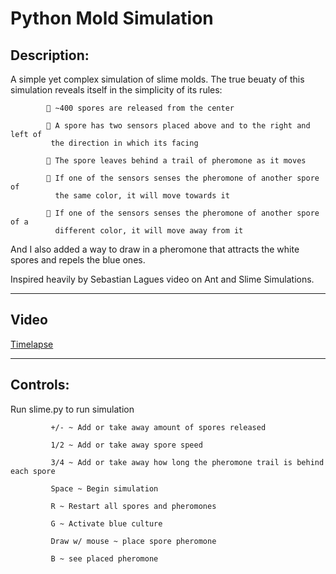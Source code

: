 # Python Mold Simulation

 ## Description:
 
 A simple yet complex simulation of slime molds. The true beuaty of this simulation reveals itself in the simplicity of its rules:


            🍄 ~400 spores are released from the center

            👀 A spore has two sensors placed above and to the right and left of
             the direction in which its facing
             
            🍬 The spore leaves behind a trail of pheromone as it moves

            🧲 If one of the sensors senses the pheromone of another spore of
              the same color, it will move towards it

            🎃 If one of the sensors senses the pheromone of another spore of a
              different color, it will move away from it

And I also added a way to draw in a pheromone that attracts the white spores and repels the blue ones.

Inspired heavily by Sebastian Lagues video on Ant and Slime Simulations.

---

 ## Video
 [Timelapse](https://www.youtube.com/watch?v=-dOYJLY8GYQ&ab_channel=BenSantana)
 
---


## Controls:

Run slime.py to run simulation

             +/- ~ Add or take away amount of spores released
 
             1/2 ~ Add or take away spore speed
 
             3/4 ~ Add or take away how long the pheromone trail is behind each spore
             
             Space ~ Begin simulation
             
             R ~ Restart all spores and pheromones
             
             G ~ Activate blue culture
             
             Draw w/ mouse ~ place spore pheromone
             
             B ~ see placed pheromone
             
             
 
 
 
 
